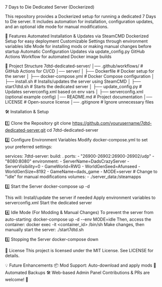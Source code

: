 7 Days to Die Dedicated Server (Dockerized)

This repository provides a Dockerized setup for running a dedicated 7 Days to Die server. It includes automation for installation, configuration updates, and an optional idle mode for manual modifications.

🚀 Features
Automated Installation & Updates via SteamCMD
Dockerized Setup for easy deployment
Customizable Settings through environment variables
Idle Mode for installing mods or making manual changes before startup
Automatic Configuration Updates via update_config.py
GitHub Actions Workflow for automated Docker image builds

📂 Project Structure
7dtd-dedicated-server/
│── .github/workflows/   # GitHub Actions for CI/CD
│── server/
│   ├── Dockerfile       # Docker setup for the server
│   ├── docker-compose.yml # Docker Compose configuration
│   ├── install.sh       # Installs/updates the server using SteamCMD
│   ├── start7dtd.sh     # Starts the dedicated server
│   ├── update_config.py # Updates serverconfig.xml based on env vars
│   ├── serverconfig.xml (optional example config)
│── README.md            # Project documentation
│── LICENSE              # Open-source license
│── .gitignore           # Ignore unnecessary files

🛠️ Installation & Setup

1️⃣ Clone the Repository
git clone https://github.com/yourusername/7dtd-dedicated-server.git
cd 7dtd-dedicated-server

2️⃣ Configure Environment Variables
Modify docker-compose.yml to set your preferred settings:

services:
  7dtd-server:
    build: .
    ports:
      - "26900-26902:26900-26902/udp"
      - "8080:8080"
    environment:
      - ServerName=DadsCrazyServer
      - ServerVisibility=0
      - GameWorld=RWG
      - WorldGenSeed=Afunseed
      - WorldGenSize=8192
      - GameName=dads_game
      - MODE=server  # Change to "idle" for manual modifications
    volumes:
      - ./server_data:/steamapps

3️⃣ Start the Server
docker-compose up -d

This will:
Install/update the server if needed
Apply environment variables to serverconfig.xml
Start the dedicated server

4️⃣ Idle Mode (For Modding & Manual Changes)
To prevent the server from auto-starting:
docker-compose up -d --env MODE=idle
Then, access the container:
docker exec -it <container_id> /bin/sh
Make changes, then manually start the server:
./start7dtd.sh

5️⃣ Stopping the Server
docker-compose down


📜 License
This project is licensed under the MIT License. See LICENSE for details.

💡 Future Enhancements
📦 Mod Support: Auto-download and apply mods
🔄 Automated Backups
🛠️ Web-based Admin Panel
Contributions & PRs are welcome! 🚀
